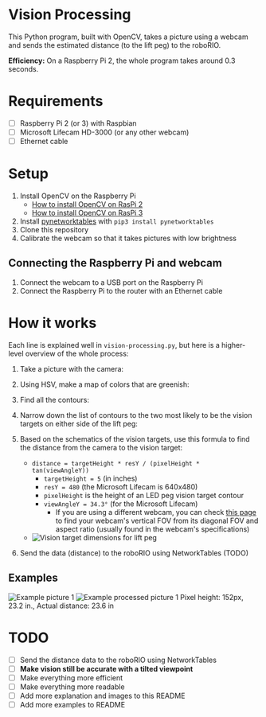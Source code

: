 # Vision Processing
This Python program, built with OpenCV, takes a picture using a webcam and sends the estimated distance (to the lift peg) to the roboRIO.

**Efficiency:** On a Raspberry Pi 2, the whole program takes around 0.3 seconds.

# Requirements
- [ ] Raspberry Pi 2 (or 3) with Raspbian
- [ ] Microsoft Lifecam HD-3000 (or any other webcam)
- [ ] Ethernet cable

# Setup
1. Install OpenCV on the Raspberry Pi
    - [How to install OpenCV on RasPi 2](http://www.pyimagesearch.com/2015/10/26/how-to-install-opencv-3-on-raspbian-jessie/)
    - [How to install OpenCV on RasPi 3](http://www.pyimagesearch.com/2016/04/18/install-guide-raspberry-pi-3-raspbian-jessie-opencv-3/)
2. Install [pynetworktables](http://robotpy.readthedocs.io/en/stable/install/pynetworktables.html) with `pip3 install pynetworktables`
3. Clone this repository
4. Calibrate the webcam so that it takes pictures with low brightness

## Connecting the Raspberry Pi and webcam
1. Connect the webcam to a USB port on the Raspberry Pi
2. Connect the Raspberry Pi to the router with an Ethernet cable

<!-- Include picture -->

# How it works
Each line is explained well in `vision-processing.py`, but here is a higher-level overview of the whole process:

1. Take a picture with the camera:
<!-- include picture -->

2. Using HSV, make a map of colors that are greenish:
<!-- include picture -->

3. Find all the contours:
<!-- include picture -->

4. Narrow down the list of contours to the two most likely to be the vision targets on either side of the lift peg:
<!-- include picture -->

5. Based on the schematics of the vision targets, use this formula to find the distance from the camera to the vision target:
    - `distance = targetHeight * resY / (pixelHeight * tan(viewAngleY))`
        - `targetHeight = 5` (in inches)
        - `resY = 480` (the Microsoft Lifecam is 640x480)
        - `pixelHeight` is the height of an LED peg vision target contour
        - `viewAngleY = 34.3°` (for the Microsoft Lifecam)
            - If you are using a different webcam, you can check [this page](http://vrguy.blogspot.com/2013/04/converting-diagonal-field-of-view-and.html) to find your webcam's vertical FOV from its diagonal FOV and aspect ratio (usually found in the webcam's specifications)
    - ![Vision target dimensions for lift peg](https://cloud.githubusercontent.com/assets/14433542/22134282/c5881a6a-de7a-11e6-9057-a61954ca54b8.png)

6. Send the data (distance) to the roboRIO using NetworkTables (TODO)

## Examples
![Example picture 1](https://cloud.githubusercontent.com/assets/14433542/22178727/1d2c05cc-dff4-11e6-82d9-3527add7bf7c.png)
![Example processed picture 1](https://cloud.githubusercontent.com/assets/14433542/22178730/2f0e8b98-dff4-11e6-97de-bc0ca39eed1e.png)
Pixel height: 152px, 23.2 in., Actual distance: 23.6 in

<!-- Make a list of original pictures and their corresponding end contours. Also include difficult pictures with contours split by an obstruction -->

# TODO
- [ ] Send the distance data to the roboRIO using NetworkTables
- [ ] **Make vision still be accurate with a tilted viewpoint**
- [ ] Make everything more efficient
- [ ] Make everything more readable
- [ ] Add more explanation and images to this README
- [ ] Add more examples to README
